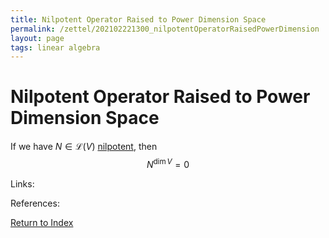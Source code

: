 ```yaml
---
title: Nilpotent Operator Raised to Power Dimension Space
permalink: /zettel/202102221300_nilpotentOperatorRaisedPowerDimension
layout: page
tags: linear algebra
---
```

# Nilpotent Operator Raised to Power Dimension Space

If we have $N \in \mathcal{L}(V)$ [nilpotent](202102221258_nilpotentOperatorDefinition), then 
$$
N^{\mathrm{dim} \, V} = 0
$$

Links: 

References: 

[Return to Index](index)